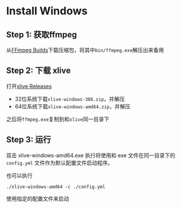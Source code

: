 # Install Windows

## Step 1: 获取ffmpeg
从[FFmpeg Builds](https://www.gyan.dev/ffmpeg/builds/#release-builds)下载压缩包，将其中`bin/ffmpeg.exe`解压出来备用

## Step 2: 下载 xlive
打开[xlive Releases](https://github.com/kira1928/xlive/releases/latest)
- 32位系统下载`xlive-windows-386.zip`，并解压
- 64位系统下载`xlive-windows-amd64.zip`，并解压  

之后将`ffmpeg.exe`复制到和`xlive`同一目录下

## Step 3: 运行
双击 xlive-windows-amd64.exe 执行将使用和 exe 文件在同一目录下的 `config.yml` 文件作为默认配置文件启动程序。

也可以执行
```
./xlive-windows-amd64 -c ./config.yml
```
使用指定的配置文件来启动